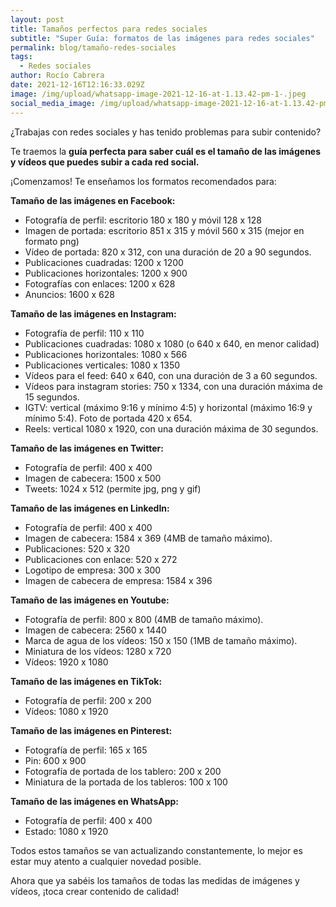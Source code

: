 ```yaml
---
layout: post
title: Tamaños perfectos para redes sociales
subtitle: "Super Guía: formatos de las imágenes para redes sociales"
permalink: blog/tamaño-redes-sociales
tags:
  - Redes sociales
author: Rocío Cabrera
date: 2021-12-16T12:16:33.029Z
image: /img/upload/whatsapp-image-2021-12-16-at-1.13.42-pm-1-.jpeg
social_media_image: /img/upload/whatsapp-image-2021-12-16-at-1.13.42-pm.jpeg
---
```

¿Trabajas con redes sociales y has tenido problemas para subir contenido? 

Te traemos la **guía perfecta para saber cuál es el tamaño de las imágenes y vídeos que puedes subir a cada red social.** 

¡Comenzamos! Te enseñamos los formatos recomendados para: 



**Tamaño de las imágenes en Facebook:**

* Fotografía de perfil: escritorio 180 x 180 y móvil 128 x 128
* Imagen de portada: escritorio 851 x 315 y móvil 560 x 315 (mejor en formato png)
* Vídeo de portada: 820 x 312, con una duración de 20 a 90 segundos. 
* Publicaciones cuadradas: 1200 x 1200
* Publicaciones horizontales: 1200 x 900
* Fotografías con enlaces: 1200 x 628
* Anuncios: 1600 x 628



**Tamaño de las imágenes en Instagram:**

* Fotografía de perfil: 110 x 110
* Publicaciones cuadradas: 1080 x 1080 (o 640 x 640, en menor calidad)
* Publicaciones horizontales: 1080 x 566
* Publicaciones verticales: 1080 x 1350
* Vídeos para el feed: 640 x 640, con una duración de 3 a 60 segundos. 
* Vídeos para instagram stories: 750 x 1334, con una duración máxima de 15 segundos. 
* IGTV: vertical (máximo 9:16 y mínimo 4:5) y horizontal (máximo 16:9 y mínimo 5:4). Foto de portada 420 x 654.
* Reels: vertical 1080 x 1920, con una duración máxima de 30 segundos. 



**Tamaño de las imágenes en Twitter:**

* Fotografía de perfil: 400 x 400
* Imagen de cabecera: 1500 x 500
* Tweets: 1024 x 512 (permite jpg, png y gif) 



**Tamaño de las imágenes en LinkedIn:**

* Fotografía de perfil: 400 x 400
* Imagen de cabecera: 1584 x 369 (4MB de tamaño máximo).
* Publicaciones: 520 x 320
* Publicaciones con enlace: 520 x 272
* Logotipo de empresa: 300 x 300
* Imagen de cabecera de empresa: 1584 x 396



**Tamaño de las imágenes en Youtube:**

* Fotografía de perfil: 800 x 800 (4MB de tamaño máximo).
* Imagen de cabecera: 2560 x 1440
* Marca de agua de los vídeos: 150 x 150 (1MB de tamaño máximo).
* Miniatura de los vídeos: 1280 x 720
* Vídeos: 1920 x 1080



**Tamaño de las imágenes en TikTok:**

* Fotografía de perfil: 200 x 200
* Vídeos: 1080 x 1920



**Tamaño de las imágenes en Pinterest:**

* Fotografía de perfil: 165 x 165 
* Pin: 600 x 900
* Fotografía de portada de los tablero: 200 x 200
* Miniatura de la portada de los tableros: 100 x 100



**Tamaño de las imágenes en WhatsApp:**

* Fotografía de perfil: 400 x 400
* Estado: 1080 x 1920



Todos estos tamaños se van actualizando constantemente, lo mejor es estar muy atento a cualquier novedad posible.

Ahora que ya sabéis los tamaños de todas las medidas de imágenes y vídeos, ¡toca crear contenido de calidad!